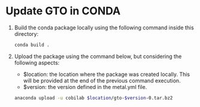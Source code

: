 # Update GTO in CONDA

1. Build the conda package locally using the following command inside this directory:
	```sh
	conda build .
	```

2. Upload the package using the command below, but considering the following aspects:
	- $location: the location where the package was created locally. This will be provided at the end of the previous command execution.
	- $version: the version defined in the metal.yml file.

	```sh
	anaconda upload -u cobilab $location/gto-$version-0.tar.bz2
	```